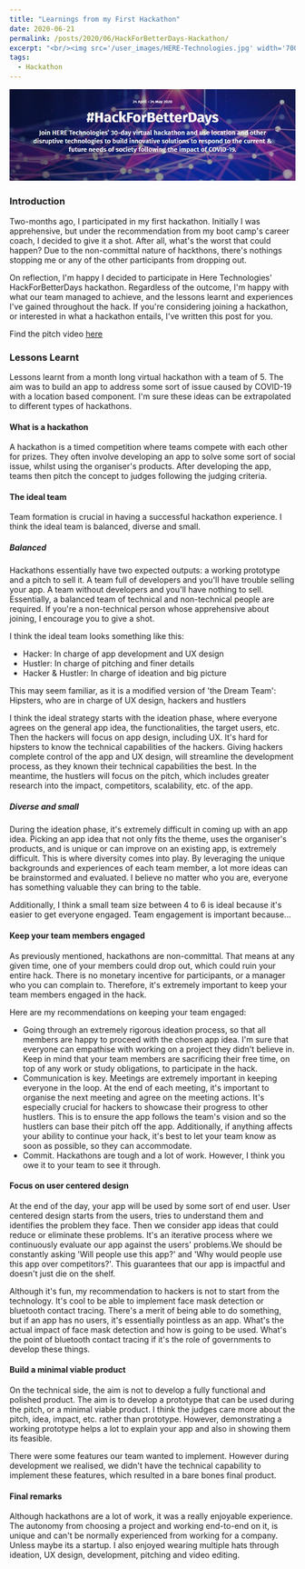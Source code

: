 ```yaml
---
title: "Learnings from my First Hackathon"
date: 2020-06-21
permalink: /posts/2020/06/HackForBetterDays-Hackathon/
excerpt: "<br/><img src='/user_images/HERE-Technologies.jpg' width='700'>"
tags:
  - Hackathon
---
```


<img src='/user_images/HERE-Technologies.jpg' width='700'>

### Introduction

Two-months ago, I participated in my first hackathon. Initially I was apprehensive, but under the recommendation from my boot camp's career coach, I decided to give it a shot. After all, what's the worst that could happen? Due to the non-committal nature of hackthons, there's nothings stopping me or any of the other participants from dropping out. 

On reflection, I'm happy I decided to participate in Here Technologies' HackForBetterDays hackathon. Regardless of the outcome, I'm happy with what our team managed to achieve, and the lessons learnt and experiences I've gained throughout the hack. If you're considering joining a hackathon, or interested in what a hackathon entails, I've written this post for you.

Find the pitch video [here](https://www.youtube.com/watch?v=qQiwdzA1968)

### Lessons Learnt
Lessons learnt from a month long virtual hackathon with a team of 5. The aim was to build an app to address some sort of issue caused by COVID-19 with a location based component. I'm sure these ideas can be extrapolated to different types of hackathons.

#### What is a hackathon
A hackathon is a timed competition where teams compete with each other for prizes. They often involve developing an app to solve some sort of social issue, whilst using the organiser's products. After developing the app, teams then pitch the concept to judges following the judging criteria.

#### The ideal team
Team formation is crucial in having a successful hackathon experience. I think the ideal team is balanced, diverse and small.

##### Balanced
Hackathons essentially have two expected outputs: a working prototype and a pitch to sell it. A team full of developers and you'll have trouble selling your app. A team without developers and you'll have nothing to sell. Essentially, a balanced team of technical and non-technical people are required. If you're a non-technical person whose apprehensive about joining, I encourage you to give a shot.

I think the ideal team looks something like this:
* Hacker: In charge of app development and UX design
* Hustler: In charge of pitching and finer details
* Hacker & Hustler: In charge of ideation and big picture

This may seem familiar, as it is a modified version of 'the Dream Team': Hipsters, who are in charge of UX design, hackers and hustlers

I think the ideal strategy starts with the ideation phase, where everyone agrees on the general app idea, the functionalities, the target users, etc. Then the hackers will focus on app design, including UX. It's hard for hipsters to know the technical capabilities of the hackers. Giving hackers complete control of the app and UX design, will streamline the development process, as they known their technical capabilities the best. In the meantime, the hustlers will focus on the pitch, which includes greater research into the impact, competitors, scalability, etc. of the app.

##### Diverse and small
During the ideation phase, it's extremely difficult in coming up with an app idea. Picking an app idea that not only fits the theme, uses the organiser's products, and is unique or can improve on an existing app, is extremely difficult. This is where diversity comes into play. By leveraging the unique backgrounds and experiences of each team member, a lot more ideas can be brainstormed and evaluated. I believe no matter who you are, everyone has something valuable they can bring to the table.

Additionally, I think a small team size between 4 to 6 is ideal because it's easier to get everyone engaged. Team engagement is important because...

#### Keep your team members engaged
As previously mentioned, hackathons are non-committal. That means at any given time, one of your members could drop out, which could ruin your entire hack. There is no monetary incentive for participants, or a manager who you can complain to. Therefore, it's extremely important to keep your team members engaged in the hack. 

Here are my recommendations on keeping your team engaged:
* Going through an extremely rigorous ideation process, so that all members are happy to proceed with the chosen app idea. I'm sure that everyone can empathise with working on a project they didn't believe in. Keep in mind that your team members are sacrificing their free time, on top of any work or study obligations, to participate in the hack.
* Communication is key. Meetings are extremely important in keeping everyone in the loop. At the end of each meeting, it's important to organise the next meeting and agree on the meeting actions. It's especially crucial for hackers to showcase their progress to other hustlers. This is to ensure the app follows the team's vision and so the hustlers can base their pitch off the app. Additionally, if anything affects your ability to continue your hack, it's best to let your team know as soon as possible, so they can accommodate.
* Commit. Hackathons are tough and a lot of work. However, I think you owe it to your team to see it through.

#### Focus on user centered design
At the end of the day, your app will be used by some sort of end user. User centered design starts from the users, tries to understand them and identifies the problem they face. Then we consider app ideas that could reduce or eliminate these problems. It's an iterative process where we continuously evaluate our app against the users' problems.We should be constantly asking 'Will people use this app?' and 'Why would people use this app over competitors?'. This guarantees that our app is impactful and doesn't just die on the shelf.

Although it's fun, my recommendation to hackers is not to start from the technology. It's cool to be able to implement face mask detection or bluetooth contact tracing. There's a merit of being able to do something, but if an app has no users, it's essentially pointless as an app. What's the actual impact of face mask detection and how is going to be used. What's the point of bluetooth contact tracing if it's the role of governments to develop these things.

#### Build a minimal viable product
On the technical side, the aim is not to develop a fully functional and polished product. The aim is to develop a prototype that can be used during the pitch, or a minimal viable product. I think the judges care more about the pitch, idea, impact, etc. rather than prototype. However, demonstrating a working prototype helps a lot to explain your app and also in showing them its feasible. 

There were some features our team wanted to implement. However during development we realised, we didn't have the technical capability to implement these features, which resulted in a bare bones final product.

#### Final remarks
Although hackathons are a lot of work, it was a really enjoyable experience. The autonomy from choosing a project and working end-to-end on it, is unique and can't be normally experienced from working for a company. Unless maybe its a startup. I also enjoyed wearing multiple hats through ideation, UX design, development, pitching and video editing.